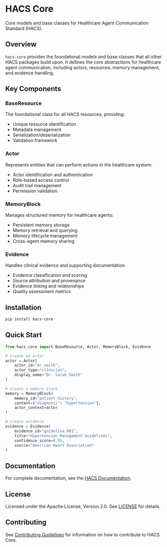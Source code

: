 # HACS Core

Core models and base classes for Healthcare Agent Communication Standard (HACS).

## Overview

`hacs-core` provides the foundational models and base classes that all other HACS packages build upon. It defines the core abstractions for healthcare agent communication, including actors, resources, memory management, and evidence handling.

## Key Components

### BaseResource
The foundational class for all HACS resources, providing:
- Unique resource identification
- Metadata management
- Serialization/deserialization
- Validation framework

### Actor
Represents entities that can perform actions in the healthcare system:
- Actor identification and authentication
- Role-based access control
- Audit trail management
- Permission validation

### MemoryBlock
Manages structured memory for healthcare agents:
- Persistent memory storage
- Memory retrieval and querying
- Memory lifecycle management
- Cross-agent memory sharing

### Evidence
Handles clinical evidence and supporting documentation:
- Evidence classification and scoring
- Source attribution and provenance
- Evidence linking and relationships
- Quality assessment metrics

## Installation

```bash
pip install hacs-core
```

## Quick Start

```python
from hacs_core import BaseResource, Actor, MemoryBlock, Evidence

# Create an actor
actor = Actor(
    actor_id="dr_smith",
    actor_type="clinician",
    display_name="Dr. Sarah Smith"
)

# Create a memory block
memory = MemoryBlock(
    memory_id="patient_history",
    content={"diagnosis": "hypertension"},
    actor_context=actor
)

# Create evidence
evidence = Evidence(
    evidence_id="guideline_001",
    title="Hypertension Management Guidelines",
    confidence_score=0.95,
    source="American Heart Association"
)
```

## Documentation

For complete documentation, see the [HACS Documentation](https://github.com/solanovisitor/hacs/blob/main/docs/modules/hacs-core.md).

## License

Licensed under the Apache License, Version 2.0. See [LICENSE](https://github.com/solanovisitor/hacs/blob/main/LICENSE) for details.

## Contributing

See [Contributing Guidelines](https://github.com/solanovisitor/hacs/blob/main/docs/contributing/guidelines.md) for information on how to contribute to HACS Core.
